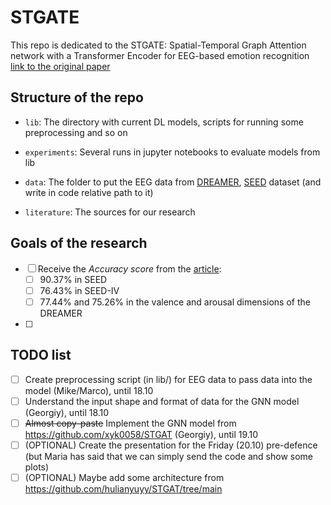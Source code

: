 # STGATE
This repo is dedicated to the STGATE: Spatial-Temporal Graph Attention network with a Transformer Encoder for EEG-based emotion recognition
[link to the original paper](https://www.frontiersin.org/articles/10.3389/fnhum.2023.1169949/full)

## Structure of the repo

- `lib`: The directory with current DL models, scripts for running some preprocessing and so on

- `experiments`: Several runs in jupyter notebooks to evaluate models from lib

- `data`: The folder to put the EEG data from [DREAMER](https://zenodo.org/record/546113), [SEED](https://bcmi.sjtu.edu.cn/home/seed/downloads.html) dataset (and write in code relative path to it)

- `literature`:  The sources for our research

##  Goals of the research
- [ ] Receive the *Accuracy score* from the [article](https://www.frontiersin.org/articles/10.3389/fnhum.2023.1169949/full):
  - [ ] 90.37% in SEED
  - [ ] 76.43% in SEED-IV
  - [ ] 77.44% and 75.26% in the valence and arousal dimensions of the DREAMER 
- [ ] 

## TODO list
- [ ] Create preprocessing script (in lib/) for EEG data to pass data into the model (Mike/Marco), until 18.10
- [ ] Understand the input shape and format of data for the GNN model (Georgiy), until 18.10
- [ ] ~~Almost copy-paste~~ Implement the GNN model from https://github.com/xyk0058/STGAT (Georgiy), until 19.10
- [ ] (OPTIONAL) Create the presentation for the Friday (20.10) pre-defence (but Maria has said that we can simply send the code and show some plots) 
- [ ] (OPTIONAL) Maybe add some architecture from https://github.com/hulianyuyy/STGAT/tree/main

